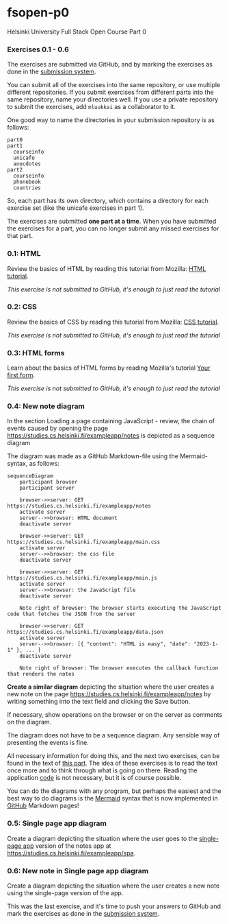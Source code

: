 # fsopen-p0
Helsinki University Full Stack Open Course Part 0

### Exercises 0.1 - 0.6
The exercises are submitted via GitHub, and by marking the exercises as done in the [submission system](https://studies.cs.helsinki.fi/stats/courses/fullstackopen).

You can submit all of the exercises into the same repository, or use multiple different repositories. If you submit exercises from different parts into the same repository, name your directories well. If you use a private repository to submit the exercises, add `mluukkai` as a collaborator to it.

One good way to name the directories in your submission repository is as follows:
```
part0
part1
  courseinfo
  unicafe
  anecdotes
part2
  courseinfo
  phonebook
  countries
```
So, each part has its own directory, which contains a directory for each exercise set (like the unicafe exercises in part 1).

The exercises are submitted <strong>one part at a time</strong>. When you have submitted the exercises for a part, you can no longer submit any missed exercises for that part.

### 0.1: HTML
Review the basics of HTML by reading this tutorial from Mozilla: [HTML tutorial]().

*This exercise is not submitted to GitHub, it's enough to just read the tutorial*

### 0.2: CSS
Review the basics of CSS by reading this tutorial from Mozilla: [CSS tutorial]().

*This exercise is not submitted to GitHub, it's enough to just read the tutorial*

### 0.3: HTML forms
Learn about the basics of HTML forms by reading Mozilla's tutorial [Your first form]().

*This exercise is not submitted to GitHub, it's enough to just read the tutorial*

### 0.4: New note diagram
In the section Loading a page containing JavaScript - review, the chain of events caused by opening the page https://studies.cs.helsinki.fi/exampleapp/notes is depicted as a sequence diagram

The diagram was made as a GitHub Markdown-file using the Mermaid-syntax, as follows:
```
sequenceDiagram
    participant browser
    participant server

    browser->>server: GET https://studies.cs.helsinki.fi/exampleapp/notes
    activate server
    server-->>browser: HTML document
    deactivate server

    browser->>server: GET https://studies.cs.helsinki.fi/exampleapp/main.css
    activate server
    server-->>browser: the css file
    deactivate server

    browser->>server: GET https://studies.cs.helsinki.fi/exampleapp/main.js
    activate server
    server-->>browser: the JavaScript file
    deactivate server

    Note right of browser: The browser starts executing the JavaScript code that fetches the JSON from the server

    browser->>server: GET https://studies.cs.helsinki.fi/exampleapp/data.json
    activate server
    server-->>browser: [{ "content": "HTML is easy", "date": "2023-1-1" }, ... ]
    deactivate server

    Note right of browser: The browser executes the callback function that renders the notes
```
<strong>Create a similar diagram</strong> depicting the situation where the user creates a new note on the page https://studies.cs.helsinki.fi/exampleapp/notes by writing something into the text field and clicking the Save button.

If necessary, show operations on the browser or on the server as comments on the diagram.

The diagram does not have to be a sequence diagram. Any sensible way of presenting the events is fine.

All necessary information for doing this, and the next two exercises, can be found in the text of [this part](). The idea of these exercises is to read the text once more and to think through what is going on there. Reading the application [code]() is not necessary, but it is of course possible.

You can do the diagrams with any program, but perhaps the easiest and the best way to do diagrams is the [Mermaid]() syntax that is now implemented in [GitHub]() Markdown pages!

### 0.5: Single page app diagram
Create a diagram depicting the situation where the user goes to the [single-page app]() version of the notes app at https://studies.cs.helsinki.fi/exampleapp/spa.

### 0.6: New note in Single page app diagram
Create a diagram depicting the situation where the user creates a new note using the single-page version of the app.

This was the last exercise, and it's time to push your answers to GitHub and mark the exercises as done in the [submission system]().
